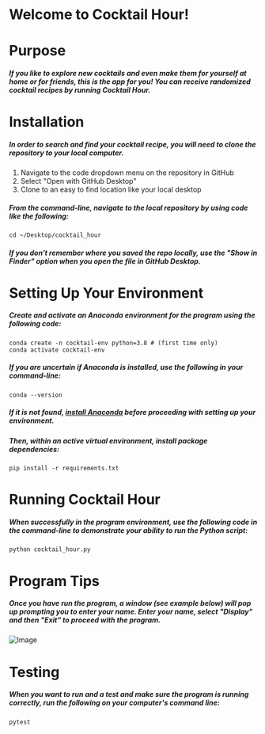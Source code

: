 
# Welcome to Cocktail Hour!

# Purpose

##### If you like to explore new cocktails and even make them for yourself at home or for friends, this is the app for you! You can receive randomized cocktail recipes by running Cocktail Hour.

# Installation

##### In order to search and find your cocktail recipe, you will need to clone the repository to your local computer.

1. Navigate to the code dropdown menu on the repository in GitHub
2. Select "Open with GitHub Desktop"
3. Clone to an easy to find location like your local desktop

##### From the command-line, navigate to the local repository by using code like the following:

```
cd ~/Desktop/cocktail_hour
```

##### If you don't remember where you saved the repo locally, use the "Show in Finder" option when you open the file in GitHub Desktop.

# Setting Up Your Environment

##### Create and activate an Anaconda environment for the program using the following code:

```
conda create -n cocktail-env python=3.8 # (first time only)
conda activate cocktail-env
```

##### If you are uncertain if Anaconda is installed, use the following in your command-line:

```
conda --version
```

##### If it is not found, **[install Anaconda](https://www.anaconda.com/products/distribution)** before proceeding with setting up your environment.

##### Then, within an active virtual environment, install package dependencies:

```
pip install -r requirements.txt
```

# Running Cocktail Hour

##### When successfully in the program environment, use the following code in the command-line to demonstrate your ability to run the Python script:

```
python cocktail_hour.py
```
# Program Tips



##### Once you have run the program, a window (see example below) will pop up prompting you to enter your name. Enter your name, select "Display" and then "Exit" to proceed with the program.

![Image](https://imgur.com/Ios4Q64)

# Testing

##### When you want to run and a test and make sure the program is running correctly, run the following on your computer's command line:

```
pytest
```
